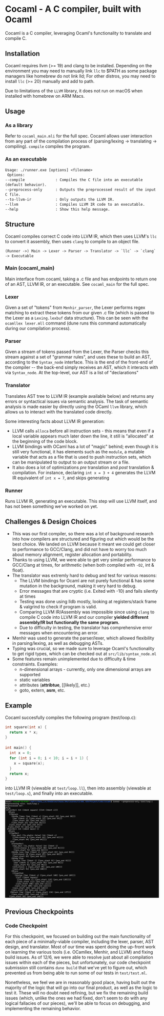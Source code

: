 # Cocaml - A C compiler, built with Ocaml
Cocaml is a C compiler, leveraging Ocaml's functionality to translate and compile C.

## Installation

Cocaml requires llvm (>= 19) and clang to be installed. Depending on the environment you may need to manually link `llc` to $PATH as some package managers like homebrew do not link lld; For other distros, you may need to install `llc` (>= 20) manually and add to path. 

Due to limitations of the `LLVM` library, it does not run on macOS when installed with homebrew on ARM Macs.

## Usage
### As a library
Refer to `cocaml_main.mli` for the full spec. Cocaml allows user interaction from any part of the compilation process of (parsing/lexing -> translating -> compiling). `compile` compiles the program.

### As an executable
```
Usage: ./runner.exe [options] <filename>
 Options:
--compile              : Compiles the C file into an executable (default behavior).
--preprocess-only      : Outputs the preprocessed result of the input C file.
--to-llvm-ir           : Only outputs the LLVM IR.
--llvm                 : Compiles LLVM IR code to an executable.
--help                 : Show this help message.
```

## Structure

Cocaml compiles correct C code into LLVM IR, which then uses LLVM's `llc` to convert it assembly, then uses `clang` to compile to an object file.
```
(Runner ->) Main -> Lexer -> Parser -> Translator -> `llc` -> `clang` -> Executable
```

### Main (cocaml_main)
Main interface from cocaml, taking a .c file and has endpoints to return one of an AST, LLVM IR, or an executable. See `cocaml_main` for the full spec.

### Lexer
Given a set of "tokens" from `Menhir_parser`, the Lexer performs regex matching to extract these tokens from our given .c file (which is passed to the Lexer as a `Lexing.lexbuf` data structure). This can be seen with the `ocamllex lexer.mll` command (dune runs this command automatically during our compilation process). 

### Parser
Given a stream of tokens passed from the Lexer, the Parser checks this stream against a set of "grammar rules", and uses these to build an AST, according to the `Syntax_node` interface. This is the end of the front-end of the compiler -- the back-end simply receives an AST, which it interacts with via `Syntax_node`. At the top-level, our AST is a list of "declarations"

### Translator
Translates AST tree to LLVM IR (example available below) and returns any errors or syntactical issues via semantic analysis. The task of semantic analysis is made easier by directly using the OCaml `llvm` library, which allows us to interact with the translated code directly.

Some interesting facts about LLVM IR generation:
- LLVM calls `alloca` before all instruction sets - this means that even if a local variable appears much later down the line, it still is "allocated" at the beginning of the code block. 
- LLVM bindings with OCaml has a lot of "magic" behind; even though it is still very functional, it has elements such as the `module`, a mutable variable that acts as a file that is used to push instruction sets, which can be manipulated to output to an output stream or a file.
- It also does a lot of optimizations *pre* translation and *post* translation & compilation. For instance, declaring `int x = 3 + 4` generates the LLVM IR equivalent of `int x = 7`, and skips generating 

### Runner
Runs LLVM IR, generating an executable. This step will use LLVM itself, and has not been something we've worked on yet. 

## Challenges & Design Choices
- This was our first compiler, so there was a lot of background research into how compilers are structured and figuring out which would be the best choice. We landed on LLVM because it meant we could get closer to performance to GCC/Clang, and did not have to worry too much about memory alignment, register allocation and portability.
- Thanks to using LLVM, we were able to get very similar performance to GCC/Clang at times, for arithmetic (when both compiled with `-O2`, int & float).
- The translator was extremly hard to debug and test for various reasons:
    - The LLVM bindings for Ocaml are not purely functional & has some mutation in the background, making it very hard to debug.
    - Error messages that are cryptic (i.e. Exited with -10) and fails silently at times
    - Testing was done using lldb mostly, looking at registers/stack frame & valgrind to check if program is valid.
    - Comparing LLVM IR/Assembly was impossible since using `clang` to compile C code into LLVM IR and our compiler **yielded different assembly/IR but functionally the same program.**
    - Due to difficulty in testing, the translator has comprehensive error messages when encountering an error.
- Menhir was used to generate the parser/lexer, which allowed flexibility in parsing/lexing, as well as debugging ASTs.
- Typing was crucial, so we made sure to leverage Ocaml's functionality to get rigid types, which can be checked out at `src/lib/syntax_node.ml`
- Some features remain unimplemented due to difficulty & time constraints. Examples:
    - n-dimensional arrays - currently, only one dimensional arrays are supported
    - static variables
    - attributes (__attribtue__, [[likely]], etc.)
    - goto, extern, __asm__, etc.

## Example

Cocaml succesfully compiles the following program (test/loop.c):
```c
int square(int x) {
  return x * x;
}

int main() {
  int x = 0;
  for (int i = 0; i < 10; i = i + 1) {
    x = square(x);
  }
  return x;
}
```

into LLVM IR (viewable at `test/loop.ll`), then into assembly (viewable at `test/loop.s`), and finally into an executable.

![alt text](image.png)


## Previous Checkpoints

### Code Checkpoint

For this checkpoint, we focused on building out the main functionality of each piece of a minimally-viable compiler, including the lexer, parser, AST design, and translator. Most of our time was spent doing the up-front work on learning the various tools (i.e. OCamllex, Menhir, and LLVM) and fixing build issues. As of 12/6, we were able to resolve just about all compilation issues within each of the pieces, but unfortunately,  our code checkpoint submission still contains `dune build` that we've yet to figure out, which prevented us from being able to run some of our tests in `test/test.ml`.  

Nonetheless, we feel we are in reasonably good place, having built out the majority of the logic that will go into our final product, as well as the logic to test it. These will no doubt need refining, but we fix the remaining build issues (which, unlike the ones we had fixed, don't seem to do with any logical fallacies of our pieces), we'll be able to focus on debugging, and implementing the remaining behavior.  